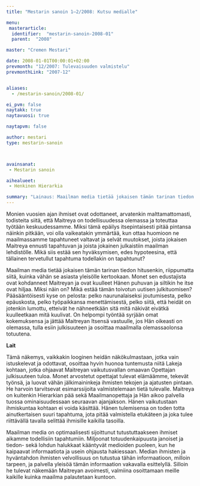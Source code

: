 ```yaml
---
title: "Mestarin sanoin 1–2/2008: Kutsu medialle"

menu:
 masterarticle:
  identifier:  "mestarin-sanoin-2008-01"
  parent:  "2008"

master: "Cremen Mestari"

date: 2008-01-01T00:00:01+02:00
prevmonth: "12/2007: Tulevaisuuden valmistelu"
prevmonthLink: "2007-12"


aliases:
  - /mestarin-sanoin/2008-01/

ei_pvm: false
naytakk: true
naytavuosi: true

naytapvm: false

author: mestari
type: mestarin-sanoin



avainsanat:
 - Mestarin sanoin

aihealueet:
 - Henkinen Hierarkia

summary: "Lainaus: Maailman media tietää jokaisen tämän tarinan tiedon hitusenkin, riippumatta siitä, kuinka vähän se asiasta yleisölle kertookaan. Monet sen edustajista ovat kohdanneet Maitreyan ja ovat kuulleet Hänen puhuvan ja siltikin he itse ovat hiljaa. Miksi näin on? Mikä estää tämän toivotun uutisen julkituomisen? Pääsääntöisesti kyse on pelosta: pelko naurunalaiseksi joutumisesta, pelko epäuskosta, pelko työpaikkansa menettämisestä, pelko siitä, että heidät on jotenkin lumottu, etteivät he nähneetkään sitä mitä näkivät eivätkä kuulleetkaan mitä kuulivat."
---
```

<p>Monien vuosien ajan ihmiset ovat odottaneet, arvatenkin malttamattomasti, todisteita siitä, että Maitreya on todellisuudessa olemassa ja toteuttaa työtään keskuudessamme. Miksi tämä epäilys itsepintaisesti pitää pintansa näinkin pitkään, voi olla vaikeatakin ymmärtää, kun ottaa huomioon ne maailmassamme tapahtuneet valtavat ja selvät muutokset, joista jokaisen Maitreya ennusti tapahtuvan ja joista jokainen julkaistiin maailman lehdistölle. Mikä siis estää sen hyväksymisen, edes hypoteesina, että tällainen tervetullut tapahtuma todellakin on tapahtunut?</p>
<p>Maailman media tietää jokaisen tämän tarinan tiedon hitusenkin, riippumatta siitä, kuinka vähän se asiasta yleisölle kertookaan. Monet sen edustajista ovat kohdanneet Maitreyan ja ovat kuulleet Hänen puhuvan ja siltikin he itse ovat hiljaa. Miksi näin on? Mikä estää tämän toivotun uutisen julkituomisen? Pääsääntöisesti kyse on pelosta: pelko naurunalaiseksi joutumisesta, pelko epäuskosta, pelko työpaikkansa menettämisestä, pelko siitä, että heidät on jotenkin lumottu, etteivät he nähneetkään sitä mitä näkivät eivätkä kuulleetkaan mitä kuulivat. On helpompi työntää syrjään omat kokemuksensa ja jättää Maitreyan Itsensä vastuulle, jos Hän oikeasti on olemassa, tulla esiin julkisuuteen ja osoittaa maailmalla olemassaolonsa totuutena.</p>
<p><strong>Lait</strong></p>
<p>Tämä näkemys, vaikkakin looginen heidän näkökulmastaan, jotka vain istuskelevat ja odottavat, osoittaa hyvin huonoa tuntemusta niitä Lakeja kohtaan, jotka ohjaavat Maitreyan vaikutusvallan omaavan Opettajan julkisuuteen tuloa. Monet arvostetut opettajat tulevat elämäämme, tekevät työnsä, ja luovat vähän jälkimaininkeja ihmisten tekojen ja ajatusten pintaan. He harvoin tarvitsevat esimarssijoita valmistelemaan tietä tulevalle. Maitreya on kuitenkin Hierarkian pää sekä Maailmanopettaja ja Hän aikoo palvella tuossa ominaisuudessaan seuraavan ajanjakson. Hänen vaikutustaan ihmiskuntaa kohtaan ei voida käsittää. Hänen tulemisensa on toden totta ainutkertaisen suuri tapahtuma, jota pitää valmistella etukäteen ja joka tulee riittävällä tavalla selittää ihmisille kaikilla tasoilla.</p>
<p>Maailman media on optimaalisesti sijoittunut tutustuttaakseen ihmiset aikamme todellisiin tapahtumiin. Miljoonat totuudenkaipuusta janoiset ja tiedon- sekä lohdun halukkaat kääntyvät medioiden puoleen, kun he kaipaavat informaatiota ja usein ohjausta hakiessaan. Median ihmisten ja hyväntahdon ihmisten velvollisuus on tutustua tähän informaatioon, milloin tarpeen, ja palvella yleisöä tämän informaation vakavalla esittelyllä. Silloin he tulevat näkemään Maitreyan avoimesti, valmiina osoittamaan meille kaikille kuinka maailma palautetaan kuntoon.</p>